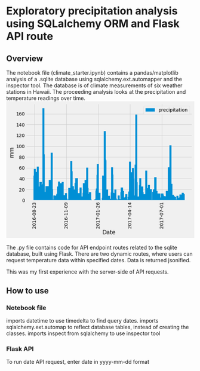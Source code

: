 # Exploratory precipitation analysis using SQLalchemy ORM and Flask API route
## Overview
The notebook file (climate_starter.ipynb) contains a pandas/matplotlib analysis of a .sqlite database using sqlalchemy.ext.automapper and the inspector tool. The database is of climate measurements of six weather stations in Hawaii. The proceeding analysis looks at the precipitation and temperature readings over time.
![precipitation analysis](images/precipitation.png)

The .py file contains code for API endpoint routes related to the sqlite database, built using Flask. There are two dynamic routes, where users can request temperature data within specified dates. Data is returned jsonified.

This was my first experience with the server-side of API requests.

## How to use
### Notebook file
imports datetime to use timedelta to find query dates.
imports sqlalchemy.ext.automap to reflect database tables, instead of creating the classes.
imports inspect from sqlalchemy to use inspector tool

### Flask API
To run date API request, enter date in yyyy-mm-dd format




